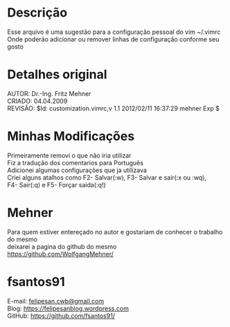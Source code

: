 # Descrição

  Esse arquivo é uma sugestão para a configuração pessoal do vim ~/.vimrc</br>
  Onde poderão adicionar ou remover linhas de configuração conforme seu gosto</br>

# Detalhes original

  AUTOR:  Dr.-Ing. Fritz Mehner</br>
  CRIADO:  04.04.2009</br>
  REVISÂO:  $Id: customization.vimrc,v 1.1 2012/02/11 16:37:29 mehner Exp $</br>

# Minhas Modificações

  Primeiramente removi o que não iria utilizar</br>
  Fiz a tradução dos comentarios para Português</br>
  Adicionei algumas configurações que ja utilizava</br>
  Criei alguns atalhos como F2- Salvar(:w), F3- Salvar e sair(:x ou :wq), </br>
  F4- Sair(:q) e F5- Forçar saida(:q!)</br>
  
# Mehner

  Para quem estiver entereçado no autor e gostariam de conhecer o trabalho do mesmo</br>
  deixarei a pagina do github do mesmo</br>
  https://github.com/WolfgangMehner/</br>
  
# fsantos91

  E-mail: felipesan.cwb@gmail.com</br>
  Blog: https://felipesanblog.wordpress.com</br>
  GitHub: https://github.com/fsantos91/</br>
